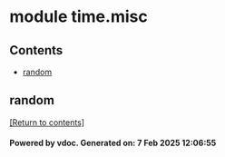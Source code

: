 # module time.misc


## Contents
- [random](#random)

## random
[[Return to contents]](#Contents)

#### Powered by vdoc. Generated on: 7 Feb 2025 12:06:55
